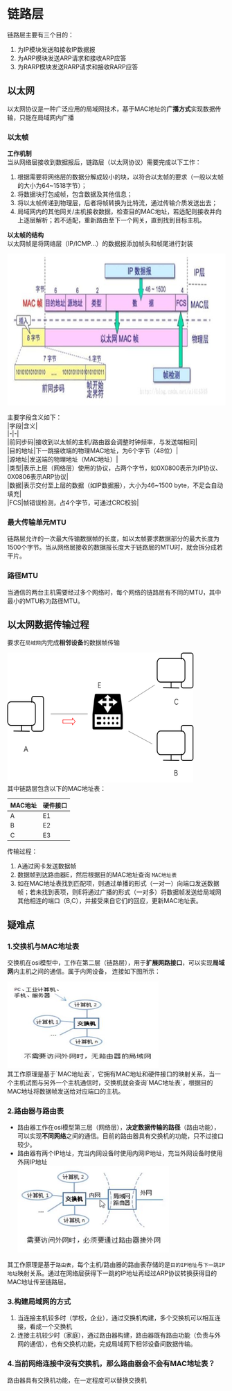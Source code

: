 # 链路层
链路层主要有三个目的：  
1. 为IP模块发送和接收IP数据报
2. 为ARP模块发送ARP请求和接收ARP应答
3. 为RARP模块发送RARP请求和接收RARP应答

## 以太网
以太网协议是一种广泛应用的局域网技术，基于MAC地址的**广播方式**实现数据传输，只能在局域网内广播  
### 以太帧
**工作机制**  
当从网络层接收到数据报后，链路层（以太网协议）需要完成以下工作：  
1. 根据需要将网络层的数据分解成较小的块，以符合以太帧的要求（一般以太帧的大小为64~1518字节）；  
2. 将数据块打包成帧，包含数据及其他信息；
3. 将以太帧传递到物理层，后者将帧转换为比特流，通过传输介质发送出去；
4. 局域网内的其他网关/主机接收数据，检查目的MAC地址，若适配则接收并向上逐层解析；若不适配，重新路由至下一个网关，直到找到目标主机。

**以太帧的结构**  
以太网帧是将网络层（IP/ICMP...）的数据报添加帧头和帧尾进行封装
<div align=left><img width="530" height="350" src="./images/以太帧结构.JPG"/></div>  

主要字段含义如下：  
|字段|含义|    
|-|-|    
|前同步码|接收到以太帧的主机/路由器会调整时钟频率，与发送端相同|      
|目的地址|下一跳接收端的物理MAC地址，为6个字节（48位）|  
|源地址|发送端的物理地址（MAC地址）|  
|类型|表示上层（网络层）使用的协议，占两个字节，如0X0800表示为IP协议、0X0806表示ARP协议|  
|数据|表示交付至上层的数据（如IP数据报），大小为46~1500 byte，不足会自动填充|  
|FCS|帧错误检测，占4个字节，可通过CRC校验|  

### 最大传输单元MTU  
  链路层允许的一次最大传输数据帧的长度，如以太帧要求数据部分的最大长度为1500个字节。当从网络层接收的数据报长度大于链路层的MTU时，就会拆分成若干片。
 
### 路径MTU  
当通信的两台主机需要经过多个网络时，每个网络的链路层有不同的MTU，其中最小的MTU称为路径MTU。  

## 以太网数据传输过程  
要求在`局域网`内完成**相邻设备**的数据帧传输   
<div align=left><img width="430" height="300" src="./images/以太网传输示意图.png"/></div>  
 其中链路层包含以下的MAC地址表：  

|MAC地址|硬件接口|
|-|-|
|A|E1|
|B|E2|
|C|E3|  
  
传输过程：  
1. A通过网卡发送数据帧  
2. 数据帧到达路由器E，然后根据目的MAC地址查询 `MAC地址表`  
3. 如在MAC地址表找到匹配项，则通过单播的形式（一对一）向端口发送数据帧；若未找到表项，则E将通过广播的形式（一对多）将数据帧发送给局域网其他相连的端口（B,C），并接受来自它们的回应，更新MAC地址表。

## 疑难点  
### 1.交换机与MAC地址表  
交换机在osi模型中，工作在第二层（链路层），用于**扩展网路接口**，可以实现**局域网**内主机之间的通信。属于内网设备， 连接如下图所示：  
 <div align=left><img width="350" height="200" src="./images/交换机内网连接.JPG"/></div>    
其工作原理是基于`MAC地址表`，它拥有MAC地址和硬件接口的映射关系，当一个主机试图与另外一个主机通信时，交换机就会查询`MAC地址表`，根据目的MAC地址将数据帧发送给对应端口的主机。  

### 2.路由器与路由表
- 路由器工作在osi模型第三层（网络层），**决定数据传输的路径**（路由功能），可以实现**不同网络**之间的通信。目前的路由器具有交换机的功能，只不过接口较少。
- 路由器有两个IP地址，充当内网设备时使用内网IP地址，充当外网设备时使用外网IP地址 
  <div align=left><img width="350" height="200" src="./images/路由器外网连接.JPG"/></div>    
其工作原理是基于`路由表`，每个主机/路由器的路由表存储的是`目的IP地址`与`下一跳IP地址`映射关系。通过在网络层获得下一跳的IP地址再经过ARP协议转换获得目的MAC地址传至链路层。  
    
   ### 3.构建局域网的方式  
1. 当连接主机较多时（学校，企业），通过交换机构建，多个交换机可以相互连接，看成一个交换机
2. 连接主机较少时（家庭），通过路由器构建，路由器既有路由功能（负责与外网的通信），也有交换机功能，完成局域网下相邻设备间数据传输。   
  ### 4.当前网络连接中没有交换机，那么路由器会不会有MAC地址表？

路由器具有交换机功能，在一定程度可以替换交换机

